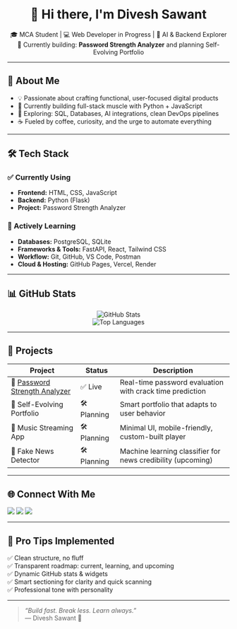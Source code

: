 <h1 align="center">👋 Hi there, I'm Divesh Sawant</h1>

<p align="center">
  🎓 MCA Student | 💻 Web Developer in Progress | 🧠 AI & Backend Explorer  
  🚀 Currently building: <strong>Password Strength Analyzer</strong> and planning Self-Evolving Portfolio
</p>

---

## 🧠 About Me

- 💡 Passionate about crafting functional, user-focused digital products  
- 🔧 Currently building full-stack muscle with Python + JavaScript  
- 🌱 Exploring: SQL, Databases, AI integrations, clean DevOps pipelines  
- ☕ Fueled by coffee, curiosity, and the urge to automate everything

---

## 🛠️ Tech Stack

### ✅ Currently Using

- **Frontend:** HTML, CSS, JavaScript  
- **Backend:** Python (Flask)  
- **Project:** Password Strength Analyzer

### 🧪 Actively Learning

- **Databases:** PostgreSQL, SQLite  
- **Frameworks & Tools:** FastAPI, React, Tailwind CSS  
- **Workflow:** Git, GitHub, VS Code, Postman  
- **Cloud & Hosting:** GitHub Pages, Vercel, Render

---

## 📊 GitHub Stats

<p align="center">
  <img src="https://github-readme-stats.vercel.app/api?username=droid-create&show_icons=true&theme=tokyonight" alt="GitHub Stats" />
  <br/>
  <img src="https://github-readme-stats.vercel.app/api/top-langs/?username=droid-create&layout=compact&theme=tokyonight" alt="Top Languages" />
</p>

---

## 🚀 Projects

| Project | Status | Description |
|--------|--------|-------------|
| 🔐 [Password Strength Analyzer](https://github.com/droid-create/password-strength-analyzer.git) | ✅ Live | Real-time password evaluation with crack time prediction |
| 🧠 Self-Evolving Portfolio | 🛠️ Planning | Smart portfolio that adapts to user behavior |
| 🎵 Music Streaming App | 🛠️ Planning | Minimal UI, mobile-friendly, custom-built player |
| 📡 Fake News Detector | 🛠️ Planning | Machine learning classifier for news credibility (upcoming)

---

## 🌐 Connect With Me

<p>
  <a href="https://linkedin.com/in/sawantdivesh"><img src="https://img.shields.io/badge/LinkedIn-blue?style=flat&logo=linkedin" /></a>
  <a href="mailto:work4divesh@gail.com"><img src="https://img.shields.io/badge/Gmail-red?style=flat&logo=gmail&logoColor=white" /></a>
  <a href="https://your-portfolio-link.com"><img src="https://img.shields.io/badge/Portfolio-black?style=flat&logo=firefox&logoColor=white" /></a>
</p>

---

## 🧩 Pro Tips Implemented

✅ Clean structure, no fluff  
✅ Transparent roadmap: current, learning, and upcoming  
✅ Dynamic GitHub stats & widgets  
✅ Smart sectioning for clarity and quick scanning  
✅ Professional tone with personality

---

> _“Build fast. Break less. Learn always.”_  
> — Divesh Sawant 🚀
